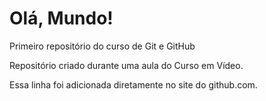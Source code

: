 # Olá, Mundo!
 Primeiro repositório do curso de Git e GitHub

Repositório criado durante uma aula do Curso em Vídeo.

Essa linha foi adicionada diretamente no site do github.com.
